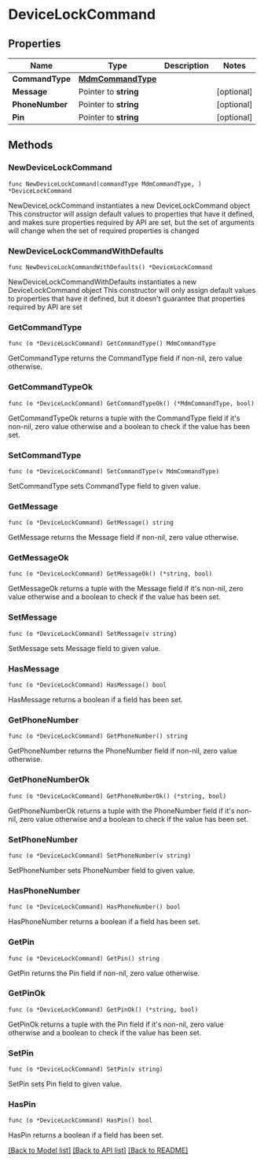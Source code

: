 # DeviceLockCommand

## Properties

Name | Type | Description | Notes
------------ | ------------- | ------------- | -------------
**CommandType** | [**MdmCommandType**](MdmCommandType.md) |  | 
**Message** | Pointer to **string** |  | [optional] 
**PhoneNumber** | Pointer to **string** |  | [optional] 
**Pin** | Pointer to **string** |  | [optional] 

## Methods

### NewDeviceLockCommand

`func NewDeviceLockCommand(commandType MdmCommandType, ) *DeviceLockCommand`

NewDeviceLockCommand instantiates a new DeviceLockCommand object
This constructor will assign default values to properties that have it defined,
and makes sure properties required by API are set, but the set of arguments
will change when the set of required properties is changed

### NewDeviceLockCommandWithDefaults

`func NewDeviceLockCommandWithDefaults() *DeviceLockCommand`

NewDeviceLockCommandWithDefaults instantiates a new DeviceLockCommand object
This constructor will only assign default values to properties that have it defined,
but it doesn't guarantee that properties required by API are set

### GetCommandType

`func (o *DeviceLockCommand) GetCommandType() MdmCommandType`

GetCommandType returns the CommandType field if non-nil, zero value otherwise.

### GetCommandTypeOk

`func (o *DeviceLockCommand) GetCommandTypeOk() (*MdmCommandType, bool)`

GetCommandTypeOk returns a tuple with the CommandType field if it's non-nil, zero value otherwise
and a boolean to check if the value has been set.

### SetCommandType

`func (o *DeviceLockCommand) SetCommandType(v MdmCommandType)`

SetCommandType sets CommandType field to given value.


### GetMessage

`func (o *DeviceLockCommand) GetMessage() string`

GetMessage returns the Message field if non-nil, zero value otherwise.

### GetMessageOk

`func (o *DeviceLockCommand) GetMessageOk() (*string, bool)`

GetMessageOk returns a tuple with the Message field if it's non-nil, zero value otherwise
and a boolean to check if the value has been set.

### SetMessage

`func (o *DeviceLockCommand) SetMessage(v string)`

SetMessage sets Message field to given value.

### HasMessage

`func (o *DeviceLockCommand) HasMessage() bool`

HasMessage returns a boolean if a field has been set.

### GetPhoneNumber

`func (o *DeviceLockCommand) GetPhoneNumber() string`

GetPhoneNumber returns the PhoneNumber field if non-nil, zero value otherwise.

### GetPhoneNumberOk

`func (o *DeviceLockCommand) GetPhoneNumberOk() (*string, bool)`

GetPhoneNumberOk returns a tuple with the PhoneNumber field if it's non-nil, zero value otherwise
and a boolean to check if the value has been set.

### SetPhoneNumber

`func (o *DeviceLockCommand) SetPhoneNumber(v string)`

SetPhoneNumber sets PhoneNumber field to given value.

### HasPhoneNumber

`func (o *DeviceLockCommand) HasPhoneNumber() bool`

HasPhoneNumber returns a boolean if a field has been set.

### GetPin

`func (o *DeviceLockCommand) GetPin() string`

GetPin returns the Pin field if non-nil, zero value otherwise.

### GetPinOk

`func (o *DeviceLockCommand) GetPinOk() (*string, bool)`

GetPinOk returns a tuple with the Pin field if it's non-nil, zero value otherwise
and a boolean to check if the value has been set.

### SetPin

`func (o *DeviceLockCommand) SetPin(v string)`

SetPin sets Pin field to given value.

### HasPin

`func (o *DeviceLockCommand) HasPin() bool`

HasPin returns a boolean if a field has been set.


[[Back to Model list]](../README.md#documentation-for-models) [[Back to API list]](../README.md#documentation-for-api-endpoints) [[Back to README]](../README.md)


